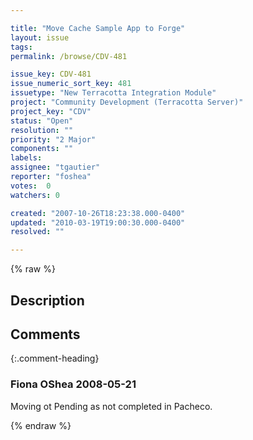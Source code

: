 ```yaml
---

title: "Move Cache Sample App to Forge"
layout: issue
tags: 
permalink: /browse/CDV-481

issue_key: CDV-481
issue_numeric_sort_key: 481
issuetype: "New Terracotta Integration Module"
project: "Community Development (Terracotta Server)"
project_key: "CDV"
status: "Open"
resolution: ""
priority: "2 Major"
components: ""
labels: 
assignee: "tgautier"
reporter: "foshea"
votes:  0
watchers: 0

created: "2007-10-26T18:23:38.000-0400"
updated: "2010-03-19T19:00:30.000-0400"
resolved: ""

---
```




{% raw %}



## Description

<div markdown="1" class="description">



</div>

## Comments


{:.comment-heading}
### **Fiona OShea** <span class="date">2008-05-21</span>

<div markdown="1" class="comment">

Moving ot Pending as not completed in Pacheco.

</div>



{% endraw %}
